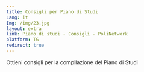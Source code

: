 ```yaml
---
title: Consigli per Piano di Studi
Lang: it
Img: /img/23.jpg
layout: extra
link: Piano di studi - Consigli - PoliNetwork
platform: TG
redirect: true
---
```

Ottieni consigli per la compilazione del Piano di Studi